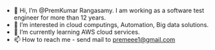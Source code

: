 - 👋 Hi, I’m @PremKumar Rangasamy. I am working as a software test engineer for more than 12 years.
- 👀 I’m interested in cloud computings, Automation, Big data solutions.
- 🌱 I’m currently learning AWS cloud services.
- 📫 How to reach me - send mail to premeee1@gmail.com

